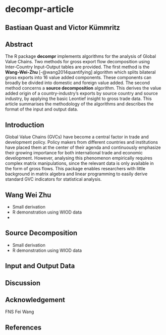 decompr-article
===============

Bastiaan Quast and Victor Kümmritz
---------------------

Abstract
----------------
The R package **decompr** implements algorithms for the analysis of Global Value Chains.
Two methods for gross export flow decomposition using Inter-Country Input-Output tables are provided.
The first method is the **Wang-Wei-Zhu** [-@wang2014quantifying] algorithm which splits bilateral gross exports into 16 value added components.
These components can broadly be divided into domestic and foreign value added.
The second method concerns a **source decomposition** algorithm.
This derives the value added origin of a country-industry’s exports by source country and source industry,
by applying the basic Leontief insight to gross trade data.
This article summarises the methodology of the algorithms and describes the format of the input and output data.


Introduction
------------------
Global Value Chains (GVCs) have become a central factor in trade and development policy.
Policy makers from different countries and institutions have placed them at the center of their agenda
and continuously emphasize their growing importance for both international trade and economic development.
However, analysing this phenomenon empirically requires complex matrix manipulations,
since the relevant data is only available in the form of gross flows.
This package enables researchers with little background in matrix algebra and linear programming
to easily derive standard GVC indicators for statistical analysis.

Wang Wei Zhu
-------------------
 * Small derivation
 * R demonstration using WIOD data
 * 
 
Source Decomposition
------------------------
 * Small derivation
 * R demonstration using WIOD data

Input and Output Data
----------------------


Discussion
------------------------


Acknowledgement
--------------------
FNS
Fei Wang


References
----------------------
